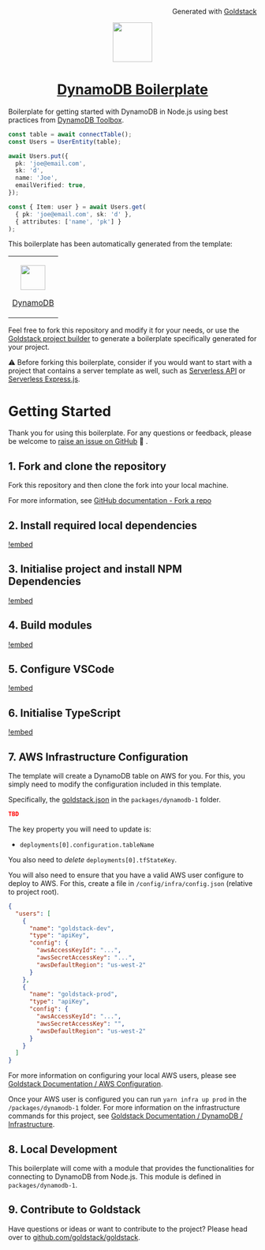 <p align="right"><img src="https://cdn.goldstack.party/img/202203/goldstack_icon.png" height="12"> Generated with <a href="https://goldstack.party">Goldstack</a></p>

<p align="center">
  <a href="https://goldstack.party/templates/dynamodb">
    <img src="https://cdn.goldstack.party/img/202205/dynamodb.svg" height="80">
    <h1 align="center">DynamoDB Boilerplate</h1>
  </a>
</p>

Boilerplate for getting started with DynamoDB in Node.js using best practices from [DynamoDB Toolbox](https://github.com/jeremydaly/dynamodb-toolbox).

```typescript
const table = await connectTable();
const Users = UserEntity(table);

await Users.put({
  pk: 'joe@email.com',
  sk: 'd',
  name: 'Joe',
  emailVerified: true,
});

const { Item: user } = await Users.get(
  { pk: 'joe@email.com', sk: 'd' },
  { attributes: ['name', 'pk'] }
);
```

This boilerplate has been automatically generated from the template:

<table>
  <tbody>
    <tr>
      <td>
        <p align="center"><a href="https://goldstack.party/templates/dynamodb"><img width="50" src="https://cdn.goldstack.party/img/202205/dynamodb.svg"></a></p>
        <p><a href="https://goldstack.party/templates/dynamodb">DynamoDB</a></p>
      </td>
    </tr>
  </tbody>
</table>

Feel free to fork this repository and modify it for your needs, or use the [Goldstack project builder](https://goldstack.party/build) to generate a boilerplate specifically generated for your project.

⚠️ Before forking this boilerplate, consider if you would want to start with a project that contains a server template as well, such as [Serverless API](https://goldstack.party/templates/serverless-api) or [Serverless Express.js](https://goldstack.party/templates/express-lambda).

# Getting Started

Thank you for using this boilerplate. For any questions or feedback, please be welcome to [raise an issue on GitHub](https://github.com/goldstack/goldstack/issues) 🤗 .

## 1. Fork and clone the repository

Fork this repository and then clone the fork into your local machine.

For more information, see [GitHub documentation - Fork a repo](https://docs.github.com/en/get-started/quickstart/fork-a-repo)

## 2. Install required local dependencies

[!embed](./../../../../../../workspaces/docs/docs/shared/getting-started/dependencies.md)

## 3. Initialise project and install NPM Dependencies

[!embed](./../../../../../../workspaces/docs/docs/shared/getting-started/install.md)

## 4. Build modules

[!embed](./../../../../../../workspaces/docs/docs/shared/getting-started/build.md)

## 5. Configure VSCode

[!embed](./../../../../../../workspaces/docs/docs/shared/getting-started/vscode.md)

## 6. Initialise TypeScript

[!embed](./../../../../../../workspaces/docs/docs/shared/getting-started/typescript.md)

## 7. AWS Infrastructure Configuration

The template will create a DynamoDB table on AWS for you. For this, you simply need to modify the configuration included in this template.

Specifically, the [goldstack.json]() in the `packages/dynamodb-1` folder.

```json
TBD
```

The key property you will need to update is:

- `deployments[0].configuration.tableName`

You also need to _delete_ `deployments[0].tfStateKey`.

You will also need to ensure that you have a valid AWS user configure to deploy to AWS. For this, create a file in `/config/infra/config.json` (relative to project root).

```json
{
  "users": [
    {
      "name": "goldstack-dev",
      "type": "apiKey",
      "config": {
        "awsAccessKeyId": "...",
        "awsSecretAccessKey": "...",
        "awsDefaultRegion": "us-west-2"
      }
    },
    {
      "name": "goldstack-prod",
      "type": "apiKey",
      "config": {
        "awsAccessKeyId": "...",
        "awsSecretAccessKey": "",
        "awsDefaultRegion": "us-west-2"
      }
    }
  ]
}
```

For more information on configuring your local AWS users, please see [Goldstack Documentation / AWS Configuration](https://docs.goldstack.party/docs/goldstack/configuration#aws-configuration).

Once your AWS user is configured you can run `yarn infra up prod` in the `/packages/dynamodb-1` folder. For more information on the infrastructure commands for this project, see [Goldstack Documentation / DynamoDB / Infrastructure]().

## 8. Local Development

This boilerplate will come with a module that provides the functionalities for connecting to DynamoDB from Node.js. This module is defined in `packages/dynamodb-1`.

## 9. Contribute to Goldstack

Have questions or ideas or want to contribute to the project? Please head over to [github.com/goldstack/goldstack](https://github.com/goldstack/goldstack).
